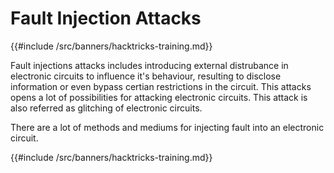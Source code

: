 # Fault Injection Attacks 

{{#include /src/banners/hacktricks-training.md}}

Fault injections attacks includes introducing external distrubance in electronic circuits to influence it's behaviour, resulting to disclose information or even bypass certian restrictions in the circuit. This attacks opens a lot of possibilities for attacking electronic circuits. This attack is also referred as glitching of electronic circuits.

There are a lot of methods and mediums for injecting fault into an electronic circuit. 



{{#include /src/banners/hacktricks-training.md}}
